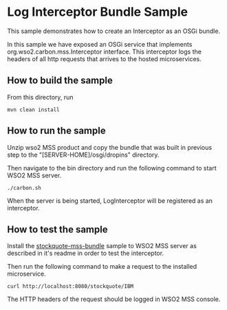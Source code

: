 # Log Interceptor Bundle Sample

This sample demonstrates how to create an Interceptor as an OSGi bundle.

In this sample we have exposed an OSGi service that implements org.wso2.carbon.mss.Interceptor interface. This 
interceptor logs the headers of all http requests that arrives to the hosted microservices.


## How to build the sample

From this directory, run

```
mvn clean install
```

## How to run the sample

Unzip wso2 MSS product and copy the bundle that was built in previous step to the 
"[SERVER-HOME]/osgi/dropins" directory.

Then navigate to the bin directory and run the following command to start WSO2 MSS server.
```
./carbon.sh
```
When the server is being started, LogInterceptor will be registered as an interceptor.


## How to test the sample

Install the [stockquote-mss-bundle](../stockquote-mss-bundle) sample to WSO2 MSS server as described in it's readme 
in order to test the interceptor.

Then run the following command to make a request to the installed microservice.
```
curl http://localhost:8080/stockquote/IBM
```

The HTTP headers of the request should be logged in WSO2 MSS console.
